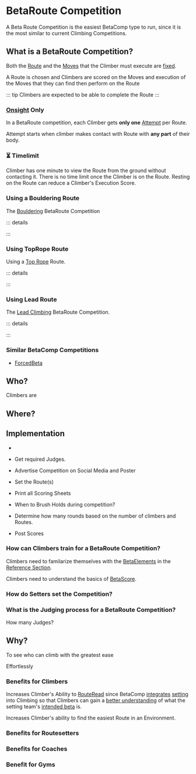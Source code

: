 # BetaRoute Competition

A Beta Route Competition is the easiest BetaComp type to run, since it is the most similar to current Climbing Competitions. 

## What is a BetaRoute Competition?

Both the [Route](/reference/Route/RouteOverview) and the [Moves](/reference/Move/MoveOverview) that the Climber must execute are [fixed](/reference/Glossary#fixed).

A Route is chosen and Climbers are scored on the Moves and execution of the Moves that they can find then perform on the Route

::: tip 
Climbers are expected to be able to complete the Route
:::

### [Onsight](/reference/Glossary#onsight) Only

In a BetaRoute competition, each Climber gets **only one** [Attempt](/reference/Glossary#attempt) per Route.

Attempt starts when climber makes contact with Route with **any part** of their body.

### ⏳ Timelimit

Climber has one minute to view the Route from the ground without contacting it. There is no time limit once the Climber is on the Route. Resting on the Route can reduce a Climber's Execution Score.

### Using a Bouldering Route

The [Bouldering](/reference/Glossary#bouldering) BetaRoute Competition 

::: details


:::

### Using TopRope Route

Using a [Top Rope](/reference/Glossary#top-rope) Route.

::: details


:::


### Using Lead Route

The [Lead Climbing](/reference/Glossary#lead-climbing) BetaRoute Competition.

::: details


:::


### Similar BetaComp Competitions

- [ForcedBeta](/reference/CompType/ForcedBeta)


## Who?

Climbers are 

## Where?



## Implementation

- 
- Get required Judges.
- Advertise Competition on Social Media and Poster

- Set the Route(s)
- Print all Scoring Sheets

- When to Brush Holds during competition?
- Determine how many rounds based on the number of climbers and Routes.

- Post Scores

### How can Climbers train for a BetaRoute Competition?

Climbers need to familarize themselves with the [BetaElements](/reference/Beta/WhatBetaSystem#BetaElements) in the [Reference Section](/reference/ReferenceOverview).

Climbers need to understand the basics of [BetaScore](/reference/Score/Overview).

### How do Setters set the Competition?


### What is the Judging process for a BetaRoute Competition?

How many Judges?

## Why?

To see who can climb with the greatest ease

Effortlessly



### Benefits for Climbers

Increases Climber's Ability to [RouteRead](/reference/Beta/BetaAction/ReadBeta#route-reading) since BetaComp [integrates](/guide/Why/Value#integrates) [setting](/officials/Setter/Overview) into Climbing so that Climbers can gain a [better understanding](/reference/Environment/EnvironmentOverview) of what the setting team's [intended beta](/reference/CompType/ForcedBeta) is. 

Increases Climber's ability to find the easiest Route in an Environment.


### Benefits for Routesetters



### Benefits for Coaches

### Benefit for Gyms 

